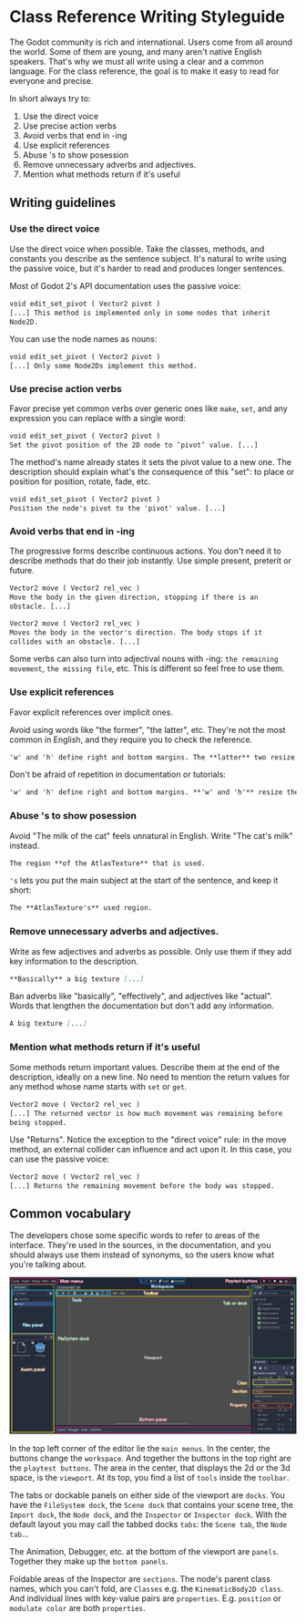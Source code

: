 # Class Reference Writing Styleguide

The Godot community is rich and international. Users come from all around the world. Some of them are young, and many aren't native English speakers. That's why we must all write using a clear and a common language. For the class reference, the goal is to make it easy to read for everyone and precise.

In short always try to:

1. Use the direct voice
1. Use precise action verbs
1. Avoid verbs that end in -ing
1. Use explicit references
1. Abuse 's to show posession
1. Remove unnecessary adverbs and adjectives.
1. Mention what methods return if it's useful

## Writing guidelines
### Use the direct voice

Use the direct voice when possible. Take the classes, methods, and constants you describe as the sentence subject. It's natural to write using the passive voice, but it's harder to read and produces longer sentences.

Most of Godot 2's API documentation uses the passive voice:

```
void edit_set_pivot ( Vector2 pivot )
[...] This method is implemented only in some nodes that inherit Node2D.
```

You can use the node names as nouns:

```
void edit_set_pivot ( Vector2 pivot )
[...] Only some Node2Ds implement this method.
```


### Use precise action verbs

Favor precise yet common verbs over generic ones like `make`, `set`, and any expression you can replace with a single word:

```
void edit_set_pivot ( Vector2 pivot )
Set the pivot position of the 2D node to ‘pivot’ value. [...]
```

The method's name already states it sets the pivot value to a new one. The description should explain what's the consequence of this "set": to place or position for position, rotate, fade, etc.

```
void edit_set_pivot ( Vector2 pivot )
Position the node's pivot to the 'pivot' value. [...]
```

### Avoid verbs that end in -ing

The progressive forms describe continuous actions. You don't need it to describe methods that do their job instantly. Use simple present, preterit or future.

```
Vector2 move ( Vector2 rel_vec )
Move the body in the given direction, stopping if there is an obstacle. [...]
```

```
Vector2 move ( Vector2 rel_vec )
Moves the body in the vector's direction. The body stops if it collides with an obstacle. [...]
```

Some verbs can also turn into adjectival nouns with -ing: `the remaining movement`, `the missing file`, etc. This is different so feel free to use them.



### Use explicit references

Favor explicit references over implicit ones.

Avoid using words like "the former", "the latter", etc. They're not the most common in English, and they require you to check the reference.

``` markdown
'w' and 'h' define right and bottom margins. The **latter** two resize the texture so it fits in the defined margin.
```

Don't be afraid of repetition in documentation or tutorials:

``` markdown
'w' and 'h' define right and bottom margins. **'w' and 'h'** resize the texture so it fits the margin.
```

### Abuse 's to show posession

Avoid "The milk of the cat" feels unnatural in English. Write "The cat's milk" instead.

``` markdown
The region **of the AtlasTexture** that is used.
```

`'s` lets you put the main subject at the start of the sentence, and keep it short:

``` markdown
The **AtlasTexture's** used region.
```

### Remove unnecessary adverbs and adjectives.

Write as few adjectives and adverbs as possible. Only use them if they add key information to the description.

``` markdown
**Basically** a big texture [...]
```

Ban adverbs like "basically", "effectively", and adjectives like "actual". Words that lengthen the documentation but don't add any information.

``` markdown
A big texture [...]
```

### Mention what methods return if it's useful

Some methods return important values. Describe them at the end of the description, ideally on a new line. No need to mention the return values for any method whose name starts with `set` or `get`.

```
Vector2 move ( Vector2 rel_vec )
[...] The returned vector is how much movement was remaining before being stopped.
```

Use "Returns". Notice the exception to the "direct voice" rule: in the move method, an external collider can influence and act upon it. In this case, you can use the passive voice:

```
Vector2 move ( Vector2 rel_vec )
[...] Returns the remaining movement before the body was stopped.
```

## Common vocabulary

The developers chose some specific words to refer to areas of the interface. They're used in the sources, in the documentation, and you should always use them instead of synonyms, so the users know what you're talking about.

![Overview of the interface and common vocabulary](./img/editor-vocabulary-overview.png)

In the top left corner of the editor lie the `main menus`. In the center, the buttons change the `workspace`. And together the buttons in the top right are the `playtest buttons`.
The area in the center, that displays the 2d or the 3d space, is the `viewport`. At its top, you find a list of `tools` inside the `toolbar`.

The tabs or dockable panels on either side of the viewport are `docks`. You have the `FileSystem dock`, the `Scene dock` that contains your scene tree, the `Import dock`, the `Node dock`, and the `Inspector` or `Inspector dock`. With the default layout you may call the tabbed docks `tabs`: the `Scene tab`, the `Node tab`...

The Animation, Debugger, etc. at the bottom of the viewport are `panels`. Together they make up the `bottom panels`.

Foldable areas of the Inspector are `sections`. The node's parent class names, which you can't fold, are `Classes` e.g. the `KinematicBody2D class`. And individual lines with key-value pairs are `properties`. E.g. `position` or `modulate color` are both `properties`.
